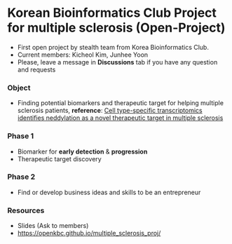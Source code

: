 # Korean Bioinformatics Club Project for multiple sclerosis (Open-Project)

* First open project by stealth team from Korea Bioinformatics Club.
* Current members: Kicheol Kim, Junhee Yoon
* Please, leave a message in **Discussions** tab if you have any question and requests

### Object
* Finding potential biomarkers and therapeutic target for helping multiple sclerosis patients, **reference**: [Cell type-specific transcriptomics identifies neddylation as a novel therapeutic target in multiple sclerosis](https://pubmed.ncbi.nlm.nih.gov/33374005/)

### Phase 1
* Biomarker for **early detection** & **progression**
* Therapeutic target discovery

### Phase 2
* Find or develop business ideas and skills to be an entrepreneur

### Resources
* Slides (Ask to members)
* https://openkbc.github.io/multiple_sclerosis_proj/
